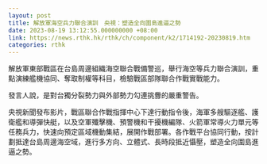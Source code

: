 ```yaml
---
layout: post
title: 解放軍海空兵力聯合演訓　央視：塑造全向圍島進逼之勢
date: 2023-08-19 13:12:55.000000000 +08:00
link: https://news.rthk.hk/rthk/ch/component/k2/1714192-20230819.htm
categories: rthk
---
```


解放軍東部戰區在台島周邊組織海空聯合戰備警巡，舉行海空等兵力聯合演訓，重點演練艦機協同、奪取制權等科目，檢驗戰區部隊聯合作戰實戰能力。

發言人說，是對台獨分裂勢力與外部勢力勾連挑釁的嚴重警告。

央視新聞發布影片，戰區聯合作戰指揮中心下達行動指令後，海軍多艘驅逐艦、護衛艦和導彈快艇，以及空軍殲擊機、預警機和干擾機編隊、火箭軍常導火力單元等任務兵力，快速向預定區域機動集結，展開作戰部署。各作戰平台協同行動，按計劃抵達台島周邊海空域，進行多方向、立體式、長時段抵近懾壓，塑造全向圍島進逼之勢。
